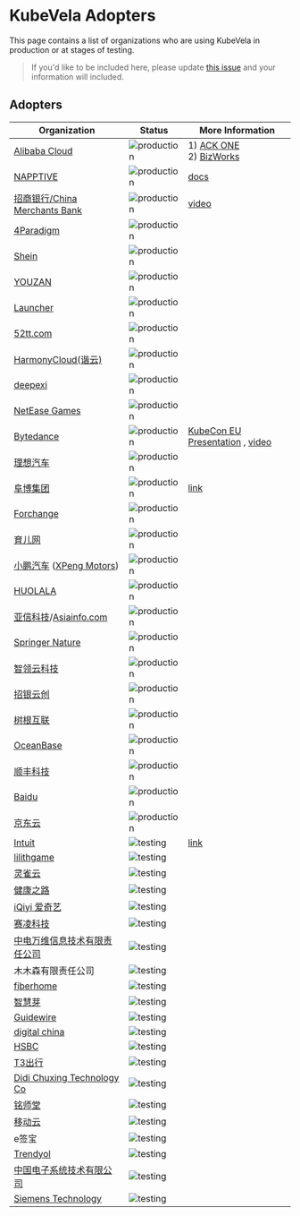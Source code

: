 # KubeVela Adopters

This page contains a list of organizations who are using KubeVela in production or at stages of testing.

>If you'd like to be included here, please update [this issue](https://github.com/kubevela/kubevela/issues/1662) and your information will included. 

## Adopters

| Organization                                                                                    | Status                                                                               | More Information                                                                                                                                                                                                                                                                            |
| ----------------------------------------------------------------------------------------------- | ------------------------------------------------------------------------------------ | ------------------------------------------------------------------------------------------------------------------------------------------------------------------------------------------------------------------------------------------------------------------------------------------- |
| [Alibaba Cloud](https://www.aliyun.com/)                                                        | ![production](https://img.shields.io/badge/-production-blue?style=flat)              | 1) [ACK ONE](https://mp.weixin.qq.com/s/7-2TjyOW1-XpPV0CftFXig)  <br> 2) [BizWorks](https://mp.weixin.qq.com/s/KNOjFvJE-NQvVTAbQsfHdg)                                                                                                                                                      |
| [NAPPTIVE](https://napptive.com)                                                                | ![production](https://img.shields.io/badge/-production-blue?style=flat)              | [docs](https://docs.napptive.com/)                                                                                                                                                                                                                                                          |
| [招商银行/China Merchants Bank](https://www.cmbchina.com/)                                      | ![production](https://img.shields.io/badge/-production-blue?style=flat)              | [video](https://www.bilibili.com/video/BV17U4y1q7pN)                                                                                                                                                                                                                                        |
| [4Paradigm](https://www.4paradigm.com/)                                                         | ![production](https://img.shields.io/badge/-production-blue?style=flat)              |                                                                                                                                                                                                                                                                                             |
| [Shein](https://www.shein.com/)                                                                 | ![production](https://img.shields.io/badge/-production-blue?style=flat)              |                                                                                                                                                                                                                                                                                             |
| [YOUZAN](https://www.youzan.com/)                                                               | ![production](https://img.shields.io/badge/-production-blue?style=flat)              |                                                                                                                                                                                                                                                                                             |
| [Launcher](https://www.lstack.com/)                                                             | ![production](https://img.shields.io/badge/-production-blue?style=flat)              |                                                                                                                                                                                                                                                                                             |
| [52tt.com](https://52tt.com/)                                                                   | ![production](https://img.shields.io/badge/-production-blue?style=flat)              |                                                                                                                                                                                                                                                                                             |
| [HarmonyCloud(谐云)](http://www.harmonycloud.cn/)                                               | ![production](https://img.shields.io/badge/-production-blue?style=flat)              |                                                                                                                                                                                                                                                                                             |
| [deepexi](https://www.deepexi.com/)                                                             | ![production](https://img.shields.io/badge/-production-blue?style=flat)              |                                                                                                                                                                                                                                                                                             |
| [NetEase Games](http://neteasegames.com/)                                                       | ![production](https://img.shields.io/badge/-production-blue?style=flat)              |                                                                                                                                                                                                                                                                                             |
| [Bytedance](https://www.bytedance.com/)                                                         | ![production](https://img.shields.io/badge/-production-blue?style=flat)              | [KubeCon EU Presentation](https://static.sched.com/hosted_files/kccnceu2022/eb/KubeCon_EU_2022_Presentation_Production_scale_containerized_game_platform_practice_in_ByteDance.pdf) , [video](https://www.youtube.com/watch?v=bHDPCuCCH0E&list=PLj6h78yzYM2MCEgkd8zH0vJWF7jdQ-GRR&index=16) |
| [理想汽车](https://www.lixiang.com/)                                                            | ![production](https://img.shields.io/badge/-production-blue?style=flat)              |                                                                                                                                                                                                                                                                                             |
| [阜博集团](http://www.ci123.com/)                                                               | ![production](https://img.shields.io/badge/-production-blue?style=flat)              | [link](https://kubevela.io/blog/2021/10/10/kubevela-gitops)                                                                                                                                                                                                                                 |
| [Forchange](https://www.forchange.cn/)                                                          | ![production](https://img.shields.io/badge/-production-blue?style=flat)              |                                                                                                                                                                                                                                                                                             |
| [育儿网](http://www.ci123.com/)                                                                 | ![production](https://img.shields.io/badge/-production-blue?style=flat)              |                                                                                                                                                                                                                                                                                             |
| [小鹏汽车](https://www.xiaopeng.com/) ([XPeng Motors](https://heyxpeng.com/))                   | ![production](https://img.shields.io/badge/-production-blue?style=flat)              |                                                                                                                                                                                                                                                                                             |
| [HUOLALA](https://www.huolala.cn/)                                                              | ![production](https://img.shields.io/badge/-production-blue?style=flat)              |                                                                                                                                                                                                                                                                                             |
| [亚信科技](https://www.asiainfo.com/)/[Asiainfo.com](https://www.asiainfo.com/en_us/index.html) | ![production](https://img.shields.io/badge/-production-blue?style=flat)              |                                                                                                                                                                                                                                                                                             |
| [Springer Nature](https://www.springernature.com/)                                              | ![production](https://img.shields.io/badge/-production-blue?style=flat)              |                                                                                                                                                                                                                                                                                             |
| [智领云科技](https://www.linktimecloud.com/)                                                    | ![production](https://img.shields.io/badge/-production-blue?style=flat)              |                                                                                                                                                                                                                                                                                             |
| [招银云创](https://www.cmbyc.com/)                                                              | ![production](https://img.shields.io/badge/-production-blue?style=flat)              |                                                                                                                                                                                                                                                                                             |
| [树根互联](https://www.rootcloud.com/)                                                          | ![production](https://img.shields.io/badge/-production-blue?style=flat)              |                                                                                                                                                                                                                                                                                             |
| [OceanBase](https://www.oceanbase.com/en)                                                       | ![production](https://img.shields.io/badge/-production-blue?style=flat)              |                                                                                                                                                                                                                                                                                             |
| [顺丰科技](https://www.sf-tech.com.cn/)                                                         | ![production](https://img.shields.io/badge/-production-blue?style=flat)              |                                                                                                                                                                                                                                                                                             |
| [Baidu](https://www.baidu.com/)                                                                 | ![production](https://img.shields.io/badge/-production-blue?style=flat)              |                                                                                                                                                                                                                                                                                             |
| [京东云](https://www.jdcloud.com/)                                                              | ![production](https://img.shields.io/badge/-production-blue?style=flat)  |                                                                                                                                                                                                                                                                                             |
| [Intuit](https://www.intuit.com/)                                                               | ![testing](https://img.shields.io/badge/-development%20&%20testing-green?style=flat) | [link](https://community.cncf.io/events/details/cncf-cloud-native-scale-presents-building-an-application-centric-kubernetes-platform-for-enterprise-scale-w-intuit/)                                                                                                                        |
| [lilithgame](https://www.lilith.com/)                                                           | ![testing](https://img.shields.io/badge/-development%20&%20testing-green?style=flat) |                                                                                                                                                                                                                                                                                             |
| [灵雀云](https://www.alauda.cn/)                                                                | ![testing](https://img.shields.io/badge/-development%20&%20testing-green?style=flat) |                                                                                                                                                                                                                                                                                             |
| [健康之路](https://www.yihu.com/)                                                               | ![testing](https://img.shields.io/badge/-development%20&%20testing-green?style=flat) |                                                                                                                                                                                                                                                                                             |
| [iQiyi 爱奇艺](https://www.iqiyi.com/)                                                          | ![testing](https://img.shields.io/badge/-development%20&%20testing-green?style=flat) |                                                                                                                                                                                                                                                                                             |
| [赛凌科技](https://www.xshoppy.com/)                                                            | ![testing](https://img.shields.io/badge/-development%20&%20testing-green?style=flat) |                                                                                                                                                                                                                                                                                             |
| [中电万维信息技术有限责任公司](http://www.wanwei.com.cn/)                                       | ![testing](https://img.shields.io/badge/-development%20&%20testing-green?style=flat) |                                                                                                                                                                                                                                                                                             |
| 木木森有限责任公司                                                                              | ![testing](https://img.shields.io/badge/-development%20&%20testing-green?style=flat) |                                                                                                                                                                                                                                                                                             |
| [fiberhome](https://www.fiberhome.com/default.aspx)                                             | ![testing](https://img.shields.io/badge/-development%20&%20testing-green?style=flat) |                                                                                                                                                                                                                                                                                             |
| [智慧芽](https://www.zhihuiya.com/)                                                             | ![testing](https://img.shields.io/badge/-development%20&%20testing-green?style=flat) |                                                                                                                                                                                                                                                                                             |
| [Guidewire](https://www.guidewire.com/)                                                         | ![testing](https://img.shields.io/badge/-development%20&%20testing-green?style=flat) |                                                                                                                                                                                                                                                                                             |
| [digital china](https://www.digitalchina.com/)                                                  | ![testing](https://img.shields.io/badge/-development%20&%20testing-green?style=flat) |                                                                                                                                                                                                                                                                                             |
| [HSBC](https://www.hsbc.com/)                                                                   | ![testing](https://img.shields.io/badge/-development%20&%20testing-green?style=flat) |                                                                                                                                                                                                                                                                                             |
| [T3出行](https://www.t3go.cn/)                                                                  | ![testing](https://img.shields.io/badge/-development%20&%20testing-green?style=flat) |                                                                                                                                                                                                                                                                                             |
| [Didi Chuxing Technology Co](https://www.didiglobal.com/)                                       | ![testing](https://img.shields.io/badge/-development%20&%20testing-green?style=flat) |                                                                                                                                                                                                                                                                                             |
| [铭师堂](https://www.mistong.com/)                                                              | ![testing](https://img.shields.io/badge/-development%20&%20testing-green?style=flat) |                                                                                                                                                                                                                                                                                             |
| [移动云](https://ecloud.10086.cn/)						                                      | ![testing](https://img.shields.io/badge/-development%20&%20testing-green?style=flat) |                                                                                                       
| e签宝								                                                              | ![testing](https://img.shields.io/badge/-development%20&%20testing-green?style=flat) |                                                                                                       
| [Trendyol](https://www.trendyol.com/)                                                           | ![testing](https://img.shields.io/badge/-development%20&%20testing-green?style=flat) |
| [中国电子系统技术有限公司](https://www.cestc.cn/)                                               | ![testing](https://img.shields.io/badge/-development%20&%20testing-green?style=flat) |
| [Siemens Technology](https://www.siemens.com/)                                                  | ![testing](https://img.shields.io/badge/-development%20&%20testing-green?style=flat) |                                                                                                                                             | 
